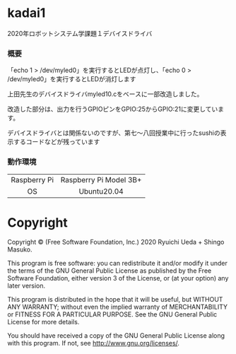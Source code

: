 # kadai1
2020年ロボットシステム学課題１デバイスドライバ
### 概要
「echo 1 > /dev/myled0」を実行するとLEDが点灯し、「echo 0 > /dev/myled0」を実行するとLEDが消灯します

上田先生のデバイスドライバmyled10.cをベースに一部改造しました。

改造した部分は、出力を行うGPIOピンをGPIO:25からGPIO:21に変更しています。

デバイスドライバとは関係ないのですが、第七～八回授業中に行ったsushiの表示するコードなどが残っています



### 動作環境
|||
|:--:|:--:|
| Raspberry Pi | Raspberry Pi Model 3B+ |
| OS | Ubuntu20.04 |

# Copyright
Copyright © (Free Software Foundation, Inc.) 2020  Ryuichi Ueda + Shingo Masuko. 

This program is free software: you can redistribute it and/or modify
    it under the terms of the GNU General Public License as published by
    the Free Software Foundation, either version 3 of the License, or
    (at your option) any later version.

This program is distributed in the hope that it will be useful,
    but WITHOUT ANY WARRANTY; without even the implied warranty of
    MERCHANTABILITY or FITNESS FOR A PARTICULAR PURPOSE.  See the
    GNU General Public License for more details.

You should have received a copy of the GNU General Public License
    along with this program.  If not, see <http://www.gnu.org/licenses/>.
